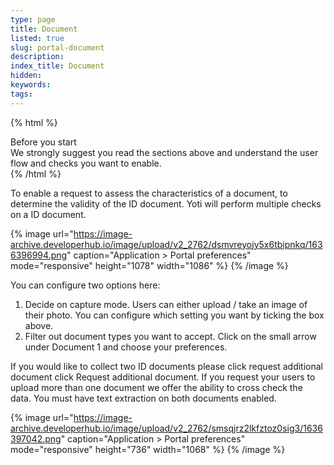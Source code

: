 ```yaml
---
type: page
title: Document
listed: true
slug: portal-document
description: 
index_title: Document
hidden: 
keywords: 
tags: 
---
```


{% html %}
<div class="alert-BYS">
   <div class="alert-title" id="BYS">
      Before you start
   </div>
   <div class="alert-text" >
We strongly suggest you read the sections above and understand the user flow and checks you want to enable.    </div>
   <div class="alert-links"> 
   </div>
</div>
{% /html %}

To enable a request to assess the characteristics of a document, to determine the validity of the ID document. Yoti will perform multiple checks on a ID document.

{% image url="https://image-archive.developerhub.io/image/upload/v2_2762/dsmvreyojy5x6tbipnkq/1636396994.png" caption="Application &gt; Portal preferences" mode="responsive" height="1078" width="1086" %}
{% /image %}

You can configure two options here:

1. Decide on capture mode. Users can either upload / take an image of their photo. You can configure which setting you want by ticking the box above.
2. Filter out document types you want to accept. Click on the small arrow under Document 1 and choose your preferences.

If you would like to collect two ID documents please click request additional document click Request additional document. If you request your users to upload more than one document we offer the ability to cross check the data. You must have text extraction on both documents enabled.

{% image url="https://image-archive.developerhub.io/image/upload/v2_2762/smsqjrz2lkfztoz0sig3/1636397042.png" caption="Application &gt; Portal preferences" mode="responsive" height="736" width="1068" %}
{% /image %}